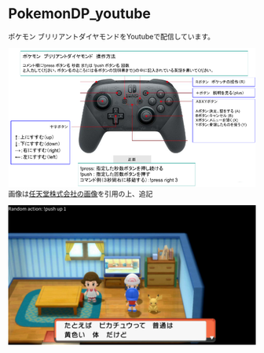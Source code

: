 # PokemonDP_youtube
ポケモン ブリリアントダイヤモンドをYoutubeで配信しています。

![操作方法](/img/pro-controler-explanation.png) 
画像は[任天堂株式会社の画像](https://www.nintendo.co.jp/hardware/switch/accessories/procon.html?width=960)を引用の上、追記
  
[![pokemonDaiamond](/img/thumbnail_pokemonDP.png)](https://youtu.be/2ScIosGr8vc)
